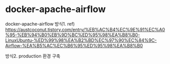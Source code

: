 # docker-apache-airflow
docker-apache-airflow
방식1. ref)[ https://austcoconut.tistory.com/entry/%EB%AC%B4%EC%9E%91%EC%A0%95-%EB%94%B0%EB%9D%BC%ED%95%98%EA%B8%B0-LinuxUbuntu-%ED%99%98%EA%B2%BD%EC%97%90%EC%84%9C-Airflow-%EA%B5%AC%EC%B6%95%ED%95%98%EA%B8%B0 ](https://jybaek.tistory.com/922)

방식2. production 환경 구축
